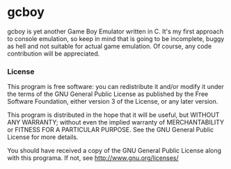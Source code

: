 # gcboy

gcboy is yet another Game Boy Emulator written in C. It's my first approach to console emulation, so keep in mind that is going to be incomplete, buggy as hell and not suitable for actual game emulation. Of course, any code contribution will be appreciated.

### License

This program is free software: you can redistribute it and/or modify it under the terms of the GNU General Public License as published by the Free Software Foundation, either version 3 of the License, or any later version.

This program is distributed in the hope that it will be useful, but WITHOUT ANY WARRANTY; without even the implied warranty of MERCHANTABILITY or FITNESS FOR A PARTICULAR PURPOSE. See the GNU General Public License for more details.

You should have received a copy of the GNU General Public License along with this programa. If not, see http://www.gnu.org/licenses/